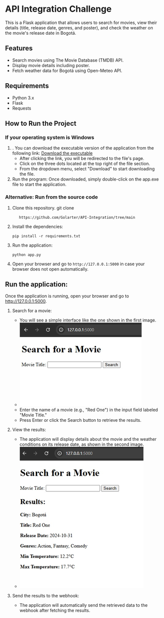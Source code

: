 # API Integration Challenge

This is a Flask application that allows users to search for movies, view their details (title, release date, genres, and poster), and check the weather on the movie's release date in Bogotá.

## Features
- Search movies using The Movie Database (TMDB) API.
- Display movie details including poster.
- Fetch weather data for Bogotá using Open-Meteo API.

## Requirements
- Python 3.x
- Flask
- Requests

## How to Run the Project

### If your operating system is Windows
1. . You can download the executable version of the application from the following link: [Download the executable](https://github.com/Golarter/API-Integration/blob/main/dist/app.exe)
    - After clicking the link, you will be redirected to the file's page.
    - Click on the three dots located at the top right of the file section.
    - From the dropdown menu, select "Download" to start downloading the file.
3. Run the program: Once downloaded, simply double-click on the app.exe file to start the application.
   
### Alternative: Run from the source code
1. Clone this repository. git clone
   ```
      https://github.com/Golarter/API-Integration/tree/main
   ```
3. Install the dependencies:
   ```
   pip install -r requirements.txt
   ```
4. Run the application:
   ```
   python app.py
   ```
5. Open your browser and go to `http://127.0.0.1:5000` in case your browser does not open automatically.

## Run the application:
Once the application is running, open your browser and go to http://127.0.0.1:5000.

1. Search for a movie:
    - You will see a simple interface like the one shown in the first image.
    - ![IMAGE 1](https://github.com/Golarter/API-Integration/blob/282809c6fef90019f8476c2c00f66c4f4bd0e693/Templates/IMG%201.jpg)
    - Enter the name of a movie (e.g., "Red One") in the input field labeled "Movie Title."
    - Press Enter or click the Search button to retrieve the results.
2. View the results:
    - The application will display details about the movie and the weather conditions on its release date, as shown in the second image.
    - ![IMAGE 2](https://github.com/Golarter/API-Integration/blob/282809c6fef90019f8476c2c00f66c4f4bd0e693/Templates/IMG%202.jpg)

3. Send the results to the webhook:
    - The application will automatically send the retrieved data to the webhook after fetching the results.
